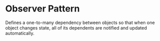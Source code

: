 # Observer Pattern

Defines a one-to-many dependency between objects so that when one
object changes state, all of its dependents are notified and
updated automatically.

